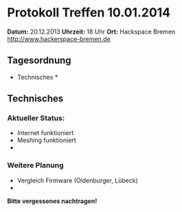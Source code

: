 # Protokoll Treffen 10.01.2014

**Datum:** 20.12.2013 **Uhrzeit:** 18 Uhr **Ort:** Hackspace Bremen http://www.hackerspace-bremen.de

## Tagesordnung

* Technisches
  * 

## Technisches

### Aktueller Status:

* Internet funktioniert
* Meshing funktioniert
* 

### Weitere Planung

* Vergleich Firmware (Oldenburger, Lübeck)
* 




**Bitte vergessenes nachtragen!**